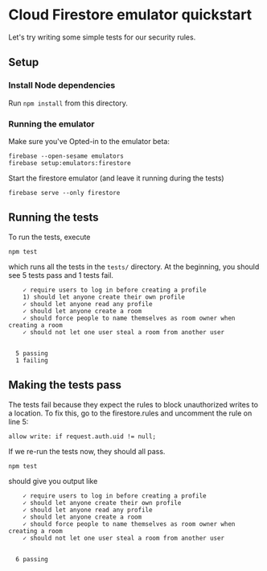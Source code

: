 # Cloud Firestore emulator quickstart

Let's try writing some simple tests for our security rules.

## Setup

### Install Node dependencies

Run `npm install` from this directory.

### Running the emulator

Make sure you've Opted-in to the emulator beta:
```
firebase --open-sesame emulators
firebase setup:emulators:firestore
```
Start the firestore emulator (and leave it running during the tests)
```
firebase serve --only firestore
```

## Running the tests

To run the tests, execute
```
npm test
```
which runs all the tests in the `tests/` directory. At
the beginning, you should see 5 tests pass and 1 tests fail.

```
    ✓ require users to log in before creating a profile
    1) should let anyone create their own profile
    ✓ should let anyone read any profile
    ✓ should let anyone create a room
    ✓ should force people to name themselves as room owner when creating a room
    ✓ should not let one user steal a room from another user


  5 passing
  1 failing
```

## Making the tests pass

The tests fail because they expect the rules to block unauthorized writes to a location. To fix
this, go to the firestore.rules and uncomment the rule on line 5:

```
allow write: if request.auth.uid != null;
```

If we re-run the tests now, they should all pass.
```
npm test
```

should give you output like
```
    ✓ require users to log in before creating a profile
    ✓ should let anyone create their own profile 
    ✓ should let anyone read any profile
    ✓ should let anyone create a room
    ✓ should force people to name themselves as room owner when creating a room
    ✓ should not let one user steal a room from another user


  6 passing
```